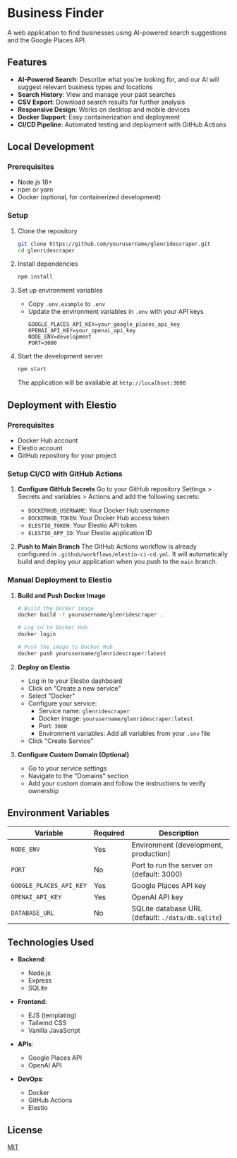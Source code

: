 # Business Finder

A web application to find businesses using AI-powered search suggestions and the Google Places API.

## Features

- **AI-Powered Search**: Describe what you're looking for, and our AI will suggest relevant business types and locations
- **Search History**: View and manage your past searches
- **CSV Export**: Download search results for further analysis
- **Responsive Design**: Works on desktop and mobile devices
- **Docker Support**: Easy containerization and deployment
- **CI/CD Pipeline**: Automated testing and deployment with GitHub Actions

## Local Development

### Prerequisites

- Node.js 18+
- npm or yarn
- Docker (optional, for containerized development)

### Setup

1. Clone the repository
   ```bash
   git clone https://github.com/yourusername/glenridescraper.git
   cd glenridescraper
   ```

2. Install dependencies
   ```bash
   npm install
   ```

3. Set up environment variables
   - Copy `.env.example` to `.env`
   - Update the environment variables in `.env` with your API keys
     ```
     GOOGLE_PLACES_API_KEY=your_google_places_api_key
     OPENAI_API_KEY=your_openai_api_key
     NODE_ENV=development
     PORT=3000
     ```

4. Start the development server
   ```bash
   npm start
   ```
   The application will be available at `http://localhost:3000`

## Deployment with Elestio

### Prerequisites

- Docker Hub account
- Elestio account
- GitHub repository for your project

### Setup CI/CD with GitHub Actions

1. **Configure GitHub Secrets**
   Go to your GitHub repository Settings > Secrets and variables > Actions and add the following secrets:
   - `DOCKERHUB_USERNAME`: Your Docker Hub username
   - `DOCKERHUB_TOKEN`: Your Docker Hub access token
   - `ELESTIO_TOKEN`: Your Elestio API token
   - `ELESTIO_APP_ID`: Your Elestio application ID

2. **Push to Main Branch**
   The GitHub Actions workflow is already configured in `.github/workflows/elestio-ci-cd.yml`. It will automatically build and deploy your application when you push to the `main` branch.

### Manual Deployment to Elestio

1. **Build and Push Docker Image**
   ```bash
   # Build the Docker image
   docker build -t yourusername/glenridescraper .
   
   # Log in to Docker Hub
   docker login
   
   # Push the image to Docker Hub
   docker push yourusername/glenridescraper:latest
   ```

2. **Deploy on Elestio**
   - Log in to your Elestio dashboard
   - Click on "Create a new service"
   - Select "Docker"
   - Configure your service:
     - Service name: `glenridescraper`
     - Docker image: `yourusername/glenridescraper:latest`
     - Port: `3000`
     - Environment variables: Add all variables from your `.env` file
   - Click "Create Service"

3. **Configure Custom Domain (Optional)**
   - Go to your service settings
   - Navigate to the "Domains" section
   - Add your custom domain and follow the instructions to verify ownership

## Environment Variables

| Variable | Required | Description |
|----------|----------|-------------|
| `NODE_ENV` | Yes | Environment (development, production) |
| `PORT` | No | Port to run the server on (default: 3000) |
| `GOOGLE_PLACES_API_KEY` | Yes | Google Places API key |
| `OPENAI_API_KEY` | Yes | OpenAI API key |
| `DATABASE_URL` | No | SQLite database URL (default: `./data/db.sqlite`) |

## Technologies Used

- **Backend**:
  - Node.js
  - Express
  - SQLite

- **Frontend**:
  - EJS (templating)
  - Tailwind CSS
  - Vanilla JavaScript

- **APIs**:
  - Google Places API
  - OpenAI API

- **DevOps**:
  - Docker
  - GitHub Actions
  - Elestio

## License

[MIT](LICENSE)
